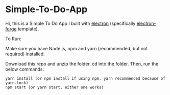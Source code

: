# Simple-To-Do-App

Hi, this is a Simple To Do App I built with [electron][2] (specifically [electron-forge][1] template). 

To Run:

Make sure you have Node.js, npm and yarn (recommended, but not required) installed. 

Download this repo and unzip the folder. cd into the folder. Then, run the below 
commands:

```
yarn install (or npm install if using npm, yarn recommended because of yarn.lock)
npm start (or yarn start, either one works)
```

   [1]: https://github.com/electron-userland/electron-forge
   [2]: https://www.electronjs.org/
